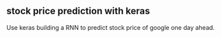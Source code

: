 ## stock price prediction with keras
Use keras building a RNN to predict stock price of google one day ahead.
